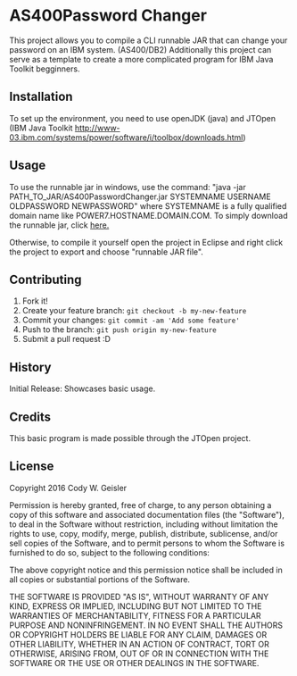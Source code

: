﻿# AS400Password Changer

This project allows you to compile a CLI runnable JAR that can change your password on an IBM system. (AS400/DB2)
Additionally this project can serve as a template to create a more complicated program for IBM Java Toolkit begginners. 

## Installation

To set up the environment, you need to use openJDK (java) and JTOpen (IBM Java Toolkit http://www-03.ibm.com/systems/power/software/i/toolbox/downloads.html)

## Usage

To use the runnable jar in windows, use the command: "java -jar PATH_TO_JAR/AS400PasswordChanger.jar SYSTEMNAME USERNAME OLDPASSWORD NEWPASSWORD" where SYSTEMNAME is a fully qualified domain name like POWER7.HOSTNAME.DOMAIN.COM.
To simply download the runnable jar, click [here.](https://github.com/cwg999/AS400PasswordChanger/raw/master/export/AS400PasswordChanger.jar)

Otherwise, to compile it yourself open the project in Eclipse and right click the project to export and choose "runnable JAR file".

## Contributing

1. Fork it!
2. Create your feature branch: `git checkout -b my-new-feature`
3. Commit your changes: `git commit -am 'Add some feature'`
4. Push to the branch: `git push origin my-new-feature`
5. Submit a pull request :D

## History

Initial Release:
Showcases basic usage.

## Credits

This basic program is made possible through the JTOpen project.

## License

Copyright 2016 Cody W. Geisler

Permission is hereby granted, free of charge, to any person obtaining a copy of this software and associated documentation files (the "Software"), to deal in the Software without restriction, including without limitation the rights to use, copy, modify, merge, publish, distribute, sublicense, and/or sell copies of the Software, and to permit persons to whom the Software is furnished to do so, subject to the following conditions:

The above copyright notice and this permission notice shall be included in all copies or substantial portions of the Software.

THE SOFTWARE IS PROVIDED "AS IS", WITHOUT WARRANTY OF ANY KIND, EXPRESS OR IMPLIED, INCLUDING BUT NOT LIMITED TO THE WARRANTIES OF MERCHANTABILITY, FITNESS FOR A PARTICULAR PURPOSE AND NONINFRINGEMENT. IN NO EVENT SHALL THE AUTHORS OR COPYRIGHT HOLDERS BE LIABLE FOR ANY CLAIM, DAMAGES OR OTHER LIABILITY, WHETHER IN AN ACTION OF CONTRACT, TORT OR OTHERWISE, ARISING FROM, OUT OF OR IN CONNECTION WITH THE SOFTWARE OR THE USE OR OTHER DEALINGS IN THE SOFTWARE.
